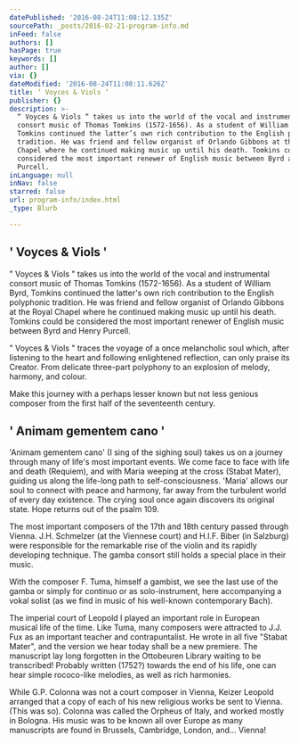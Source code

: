 ```yaml
---
datePublished: '2016-08-24T11:08:12.135Z'
sourcePath: _posts/2016-02-21-program-info.md
inFeed: false
authors: []
hasPage: true
keywords: []
author: []
via: {}
dateModified: '2016-08-24T11:08:11.626Z'
title: ‘ Voyces & Viols ‘
publisher: {}
description: >-
  “ Voyces & Viols “ takes us into the world of the vocal and instrumental
  consort music of Thomas Tomkins (1572-1656). As a student of William Byrd,
  Tomkins continued the latter’s own rich contribution to the English polyphonic
  tradition. He was friend and fellow organist of Orlando Gibbons at the Royal
  Chapel where he continued making music up until his death. Tomkins could be
  considered the most important renewer of English music between Byrd and Henry
  Purcell.
inLanguage: null
inNav: false
starred: false
url: program-info/index.html
_type: Blurb

---
```

## ' Voyces & Viols '

" Voyces & Viols " takes us into the world of the vocal and instrumental consort music of Thomas Tomkins (1572-1656). As a student of William Byrd, Tomkins continued the latter's own rich contribution to the English polyphonic tradition. He was friend and fellow organist of Orlando Gibbons at the Royal Chapel where he continued making music up until his death. Tomkins could be considered the most important renewer of English music between Byrd and Henry Purcell.

" Voyces & Viols " traces the voyage of a once melancholic soul which, after listening to the heart and following enlightened reflection, can only praise its Creator. From delicate three-part polyphony to an explosion of melody, harmony, and colour.

Make this journey with a perhaps lesser known but not less genious composer from the first half of the seventeenth century.

## ' Animam gementem cano '

'Animam gementem cano' (I sing of the sighing soul) takes us on a journey through many of life's most important events. We come face to face with life and death (Requiem), and with Maria weeping at the cross (Stabat Mater), guiding us along the life-long path to self-consciousness. 'Maria' allows our soul to connect with peace and harmony, far away from the turbulent world of every day existence. The crying soul once again discovers its original state. Hope returns out of the psalm 109\.

The most important composers of the 17th and 18th century passed through Vienna. J.H. Schmelzer (at the Viennese court) and H.I.F. Biber (in Salzburg) were responsible for the remarkable rise of the violin and its rapidly developing technique. The gamba consort still holds a special place in their music.

With the composer F. Tuma, himself a gambist, we see the last use of the gamba or simply for continuo or as solo-instrument, here accompanying a vokal solist (as we find in music of his well-known contemporary Bach).

The imperial court of Leopold I played an important role in European musical life of the time. Like Tuma, many composers were attracted to J.J. Fux as an important teacher and contrapuntalist. He wrote in all five "Stabat Mater", and the version we hear today shall be a new premiere. The manuscript lay long forgotten in the Ottobeuren Library waiting to be transcribed! Probably written (1752?) towards the end of his life, one can hear simple rococo-like melodies, as well as rich harmonies.

While G.P. Colonna was not a court composer in Vienna, Keizer Leopold arranged that a copy of each of his new religious works be sent to Vienna. (This was so). Colonna was called the Orpheus of Italy, and worked mostly in Bologna. His music was to be known all over Europe as many manuscripts are found in Brussels, Cambridge, London, and... Vienna!